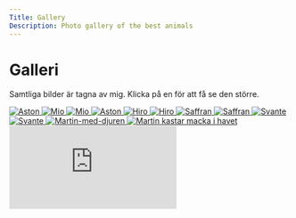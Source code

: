```yaml
---
Title: Gallery
Description: Photo gallery of the best animals
---
```


Galleri
==========================

Samtliga bilder är tagna av mig. Klicka på en för att få se den större.

<div class="gallery">
<a href="%base_url%/image/grid/_DSC0634.jpg">
<picture>
    <source media="(min-width: 768px)" srcset="%base_url%/image/grid/_DSC0634.jpg?crop-to-fit&area=20,0,15,0&q=30">
    <img src="%base_url%/image/grid/_DSC0634.jpg?w=767&crop-to-fit&area=20,0,15,0" alt="Aston">
</picture>
</a>

<a href="%base_url%/image/grid/_DSC1844.jpg">
<picture>
    <source media="(min-width: 768px)" srcset="%base_url%/image/grid/_DSC1844.jpg?crop-to-fit&area=0,20,0,10&q=30">
    <img src="%base_url%/image/grid/_DSC1844.jpg?w=767&crop-to-fit&area=0,20,0,10" alt="Mio">
</picture>
</a>

<a href="%base_url%/image/grid/_DSC6440_.jpg">
<picture>
    <source media="(min-width: 768px)" srcset="%base_url%/image/grid/_DSC6440_.jpg?crop-to-fit&area=20,0,15,0&q=30">
    <img src="%base_url%/image/grid/_DSC6440_.jpg?w=767&crop-to-fit&area=20,0,15,0" alt="Mio">
</picture>
</a>

<a href="%base_url%/image/grid/_DSC6940_i.jpg">
<picture>
    <source media="(min-width: 768px)" srcset="%base_url%/image/grid/_DSC6940_i.jpg?crop-to-fit&area=20,0,0,0">
    <img src="%base_url%/image/grid/_DSC6940_i.jpg?w=767&crop-to-fit&area=20,0,0,0" alt="Aston">
</picture>
</a>

<a href="%base_url%/image/grid/DSC_3659.jpg">
<picture>
    <source media="(min-width: 768px)" srcset="%base_url%/image/grid/DSC_3659.jpg?crop-to-fit&area=20,0,15,0&q=30">
    <img src="%base_url%/image/grid/DSC_3659.jpg?w=767&crop-to-fit&area=20,0,15,0" alt="Hiro">
</picture>
</a>

<a href="%base_url%/image/grid/DSC_3722.jpg">
<picture>
    <source media="(min-width: 768px)" srcset="%base_url%/image/grid/DSC_3722.jpg?crop-to-fit&area=20,0,15,0&q=30">
    <img src="%base_url%/image/grid/DSC_3722.jpg?w=767&crop-to-fit&area=20,0,15,0" alt="Hiro">
</picture>
</a>

<a href="%base_url%/image/grid/DSC_3970_.jpg">
<picture>
    <source media="(min-width: 768px)" srcset="%base_url%/image/grid/DSC_3970_.jpg?crop-to-fit&area=20,0,15,0&q=30">
    <img src="%base_url%/image/grid/DSC_3970_.jpg?w=767&crop-to-fit&area=20,0,15,0" alt="Saffran">
</picture>
</a>

<a href="%base_url%/image/grid/DSC_4239.jpg">
<picture>
    <source media="(min-width: 768px)" srcset="%base_url%/image/grid/DSC_4239.jpg?crop-to-fit&area=20,0,15,0&q=30">
    <img src="%base_url%/image/grid/DSC_4239.jpg?w=767&crop-to-fit&area=20,0,15,0" alt="Saffran">
</picture>
</a>

<a href="%base_url%/image/grid/DSC_4656.jpg">
<picture>
    <source media="(min-width: 768px)" srcset="%base_url%/image/grid/DSC_4656.jpg?crop-to-fit&area=10,0,20,0&q=30">
    <img src="%base_url%/image/grid/DSC_4656.jpg?w=767&crop-to-fit&area=10,0,20,0" alt="Svante">
</picture>
</a>

<a href="%base_url%/image/grid/DSC_4669.jpg">
<picture>
    <source media="(min-width: 768px)" srcset="%base_url%/image/grid/DSC_4669.jpg?crop-to-fit&area=10,0,20,0&q=30">
    <img src="%base_url%/image/grid/DSC_4669.jpg?w=767&crop-to-fit&area=10,0,20,0" alt="Svante">
</picture>
</a>

<a href="%base_url%/image/grid/Foto1.jpg">
<picture>
    <source media="(min-width: 768px)" srcset="%base_url%/image/grid/Foto1.jpg?crop-to-fit&area=10,0,12,0&q=30">
    <img src="%base_url%/image/grid/Foto1.jpg?w=767&crop-to-fit&area=10,0,12,0" alt="Martin-med-djuren">
</picture>
</a>

<a href="%base_url%/image/grid/DSC_4078.jpg">
<picture>
    <source media="(min-width: 768px)" srcset="%base_url%/image/grid/DSC_4078.jpg?crop-to-fit&area=0,20,0,15&q=30">
    <img src="%base_url%/image/grid/DSC_4078.jpg?w=767&crop-to-fit&area=0,20,0,15" alt="Martin kastar macka i havet">
</picture>
</a>


</div>
<div class="embed-container">
    <iframe src="https://www.youtube.com/embed/N6J_32cDk9Y?si=lQaGmBISXz98uBSJ" title="YouTube video player" frameborder="0" allow="accelerometer; autoplay; clipboard-write; encrypted-media; gyroscope; picture-in-picture; web-share" referrerpolicy="strict-origin-when-cross-origin" allowfullscreen></iframe>
</div>